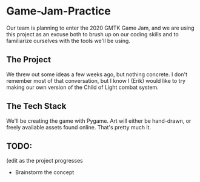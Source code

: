 # Game-Jam-Practice
Our team is planning to enter the 2020 GMTK Game Jam, and we are using this project as an excuse both to brush up on our coding skills and to familiarize ourselves with the tools we'll be using.

## The Project
We threw out some ideas a few weeks ago, but nothing concrete. I don't remember most of that conversation, but I know I (Erik) would like to try making our own version of the Child of Light combat system.

## The Tech Stack
We'll be creating the game with Pygame. Art will either be hand-drawn, or freely available assets found online. That's pretty much it.

## TODO:
(edit as the project progresses
* Brainstorm the concept
